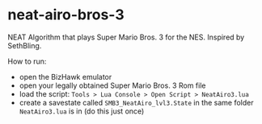 # neat-airo-bros-3

NEAT Algorithm that plays Super Mario Bros. 3 for the NES.
Inspired by SethBling.

How to run:

- open the BizHawk emulator
- open your legally obtained Super Mario Bros. 3 Rom file
- load the script: `Tools > Lua Console > Open Script > NeatAiro3.lua`
- create a savestate called `SMB3_NeatAiro_lvl3.State` in the same folder `NeatAiro3.lua` is in (do this just once)